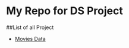 # My Repo for DS Project

##List of all Project

- [Movies Data](https://github.com/namratapriya295/Data-Science-Repo "Movies Data")

